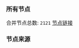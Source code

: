 ### 所有节点
合并节点总数: `2121`
[节点链接](https://raw.githubusercontent.com/rzhy1/11/master/sub/sub_merge_base64.txt)

### 节点来源